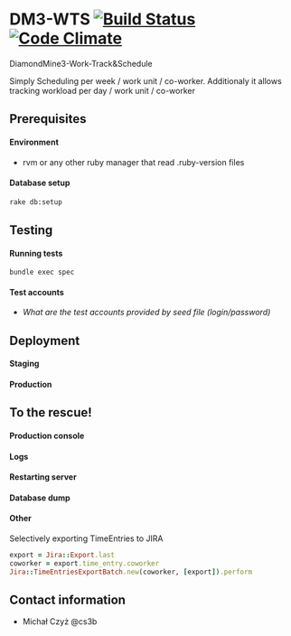 # DM3-WTS [![Build Status](https://travis-ci.org/miksturait/dm3.png?branch=master)](https://travis-ci.org/miksturait/dm3) [![Code Climate](https://codeclimate.com/github/miksturait/dm3.png)](https://codeclimate.com/github/miksturait/dm3)

DiamondMine3-Work-Track&Schedule

Simply Scheduling per week / work unit / co-worker.
Additionaly it allows tracking workload per day / work unit / co-worker

## Prerequisites

#### Environment

* rvm or any other ruby manager that read .ruby-version files

#### Database setup

````bash
rake db:setup
````

## Testing

#### Running tests

    bundle exec spec

#### Test accounts

* *What are the test accounts provided by seed file (login/password)*

## Deployment

#### Staging


#### Production

## To the rescue!

#### Production console

#### Logs

#### Restarting server

#### Database dump

#### Other

Selectively exporting TimeEntries to JIRA

```ruby
export = Jira::Export.last
coworker = export.time_entry.coworker
Jira::TimeEntriesExportBatch.new(coworker, [export]).perform
```

## Contact information

* Michał Czyż @cs3b



